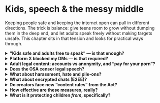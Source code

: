 # Kids, speech & the messy middle

Keeping people safe and keeping the internet open can pull in different directions. The trick is balance: give teens room to grow without dumping them in the deep end, and let adults speak freely without making targets unsafe. This chapter sits in that tension and looks for practical ways through.

<details>
<summary><strong>“Kids safe and adults free to speak” — is that enough?</strong></summary>
Close, but we need nuance. Total shielding can backfire: teens go from “kid mode” to the deep end overnight. Gradual, supported exposure (with controls and context) builds resilience. The aim is harm‑reduction, not bubble‑wrap.

That’s why children’s duties focus on safer defaults, reduced unsolicited contact, and friction around adult/harmful content. The intent is a graded experience rather than an on/off switch (see [Ofcom—children’s codes](https://www.ofcom.org.uk/online-safety/illegal-and-harmful-content/statement-protecting-children-from-harms-online)).
</details>

<details>
<summary><strong>Platform X blocked my DMs — is that required?</strong></summary>

Not necessarily. The Act doesn’t force blanket DM blocks for anyone. Duties are risk‑based and should be proportionate.

- What’s covered: user‑to‑user services are in scope, and private messaging can be in scope when content one person sends can be encountered by another. But the law targets <em>system risks</em>, not auto‑gating every conversation by default.
- Over‑compliance: one‑size‑fits‑all DM blocks or “prove you’re 18 to message anyone” can be a blunt shortcut. If both accounts are clearly adult, long‑standing, and show low‑risk patterns, heavy gates usually aren’t needed.
- Proportionate options (legal‑team friendly): limit unsolicited contact, add friction for unknown/teen accounts, rate‑limit spammy behaviour, provide strong blocking/reporting, and keep safer defaults for young users. Let normal DMs proceed where risk is low (e.g., verified‑adult pairs; established mutuals).
- Good faith: the law is specific about what qualifies. A legal team that engages with the guidance can find workable routes that protect teens without breaking everyday use.

If your DMs were blocked across the board, that may be a design choice rather than a legal requirement. Use the platform complaints route and point to proportionate alternatives.
</details>

<details>
<summary><strong>Adult legal content: accounts vs anonymity, and “pay for your porn”?</strong></summary>
Gates around porn and other 18+ but legal material can nudge people toward signing in or creating accounts instead of browsing anonymously. That increases the amount of data tied to a person (email, device signals, payment history) and, on shady sites, can raise the risk of misuse or leaks.

There is a flipside. Buying from reputable providers changes incentives: workers are paid, terms are clearer, and businesses have more to lose if they mishandle data. If you choose to access adult content:

- Prefer well‑known providers with clear privacy policies and support for deletion/portability.
- Use the most privacy‑preserving age‑assurance route offered (e.g., estimation with deletion rather than ID requirements).
- Keep accounts minimal, throwaway (separate email; no unnecessary personal details).
- Avoid “free” sites with a history of scraping or poor moderation: the data and safety risks are higher.

There is a sense of 'moralising', and it walks a fuzzy line between access and harm‑reduction. The law aims to gate 18+ areas; your choices can reduce exposure to sketchy actors while supporting creators and safer practices who do act responsibly.
</details>

<details>
<summary><strong>Does the OSA censor legal speech?</strong></summary>

The adult “legal but harmful” takedown duty was <strong>dropped</strong> during the Bill’s passage. 

Adults get tools to <em>avoid</em> content, not new Act‑level bans on legal speech. Real chilling risks mostly come from platform choices (over‑zealous filters, vague rules). The OSA requires clearer terms, appeals, and transparency to keep that in check (see the government’s [OSA explainer](https://www.gov.uk/government/publications/online-safety-act-explainer/online-safety-act-explainer)).

In short: platforms remain responsible for enforcing their own terms <em>consistently</em>. Users should get appeals and explanations when content is actioned. Regulators look at the quality of those systems rather than dictating adult speech bans.
</details>

<details>
<summary><strong>What about harassment, hate and pile‑ons?</strong></summary>

Freedom without safety isn’t meaningful for many people. The OSA pushes platforms to enforce their own rules consistently and provide better reporting and user controls (filters, blocks), so adult speech can thrive without making targets unsafe. That includes tools for blocking unsolicited contact and limiting recommendations around sensitive content (children’s codes).
</details>

<details>
<summary><strong>What about encrypted chats (E2EE)?</strong></summary>

 E2EE isn’t banned. A power exists to require “accredited technology” to detect illegal material, but only <strong>if technically feasible</strong> and with safeguards. 
 
 Ministers have said they won’t use that power until a workable, privacy‑preserving approach exists. For now, the practical focus is on platform systems (risk assessments, safer defaults, reporting) rather than breaking encryption. 
 
 Best we could tell, this hypothetical 'safe but sometimes open'-E2EE-workaround doesn't seem like something that would make sense to exist. Nobody seems to be suggesting a 'skeleton key' or back-door solution (for many very good reasons), but it seems unlikely to be deployed even if it did magically become available (through 'AI' or 'Quantum' perhaps). 

 What this means in practice:
 - Your encrypted apps (e.g., Signal, WhatsApp) continue to offer end‑to‑end encryption.
 - There is an unresolved debate about whether scanning inside encrypted apps can ever be done safely; several providers say they would not weaken E2EE to do so.
 - If technology emerges that meets strict tests, the regulator could consider it; until then, attention is on non‑encryption measures.

 Note: this area is contested and evolving. The law sets the option; the current stance is “not until feasible,” and many companies strongly oppose any weakening of E2EE.
</details>

<details>
<summary><strong>Do creators face new “content rules” from the Act?</strong></summary>
No—creators don’t get a new legal rulebook from the OSA. The effect is indirect: platforms must apply their own terms more consistently, improve reporting/appeals, and be clearer about decisions.

That can still affect borderline content (e.g., edgy satire, shock thumbnails) if a platform’s policy is strict, but the lever is the platform’s policy and systems, not a new Act‑level ban on adult legal speech. Appeals and transparency expectations should improve the conversation around mistakes (see [Ofcom—hub](https://www.ofcom.org.uk/online-safety)).
</details>

<details>
<summary><strong>How effective are these measures, really?</strong></summary>
It depends on the design. The law sets <em>duties</em>; outcomes hinge on how services implement them.

- <strong>Age assurance</strong>: evidence suggests facial <em>age estimation</em> can reliably separate under‑18s from adults when used with sensible buffers and rapid deletion; near age thresholds it needs fallbacks (ID+liveness, bank, PASS), or maybe just a light touch. Certification improves this level of trust, and popular service-providers (like Epic's KVS) should work with the government to openly improve on their assurances.

Ofcom frames “highly effective” as an <em>outcome standard</em> (robust, reliable, fair) rather than a single tool, which is why layered flows perform best. (See Ofcom children’s codes and guidance.)
- <strong>System duties</strong>: clearer reporting/appeals and safer teen defaults reduce friction for targets and raise the bar for repeat harms; effectiveness varies by platform maturity and follow‑through (audits, transparency).

What we don’t yet have is a single “X% safer” number across all harms. Regulators and providers will publish data over time (removal speeds, complaint outcomes, recidivism). Treat early numbers as directional rather than definitive.

Sources: Ofcom online safety hub and children’s codes; provider certification notes (ACCS/DIATF/PASS) on deletion and accuracy.
</details>

<details>
<summary><strong>What is it protecting children <em>from</em>, specifically?</strong></summary>
Two main buckets:

- <strong>Clearly illegal harms</strong>: e.g., Abuse material, terrorism content, fraud. Platforms must assess risks of this content, and design systems to detect and remove these more effectively (codes and guidance specify measures and processes), reacting with timeliness and responsibility.
- <strong>Likely‑to‑harm content for children</strong>: e.g., pornographic content; encouragement of self‑harm or eating disorders; abusive contact. Duties include safer defaults, gated access, and tools that reduce exposure and unwanted contact.

Effectiveness depends on <em>proportionate</em> implementation: age gates that actually keep most under‑18s out of adult areas; recommendations that don’t push younger users toward harmful spirals; and appeals that quickly fix mistakes. Ofcom’s outcome tests (robustness, reliability, fairness) are the yardstick for judging if a chosen method works in practice.

Sources: Ofcom illegal‑harms statements and children’s codes; overview of illegal harms; regulator roadmaps cited in this report.
</details>

